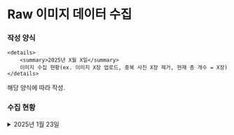 # Raw 이미지 데이터 수집
### 작성 양식
    <details>
        <summary>2025년 X월 X일</summary> 
        이미지 수집 현황(ex. 이미지 X장 업로드, 중복 사진 X장 제거, 현재 총 개수 = X장)
    </details>
해당 양식에 따라 작성.

### 수집 현황
<details>
    <summary>2025년 1월 23일</summary> 
    이미지 214장 업로드, 현재 총 개수 = 214장
</details>

